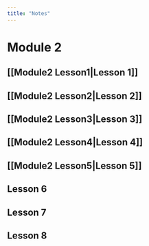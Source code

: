 ```yaml
---
title: "Notes"
---
```

# Module 2

## [[Module2 Lesson1|Lesson 1]]

## [[Module2 Lesson2|Lesson 2]]

## [[Module2 Lesson3|Lesson 3]]

## [[Module2 Lesson4|Lesson 4]]

## [[Module2 Lesson5|Lesson 5]]

## Lesson 6

## Lesson 7

## Lesson 8
